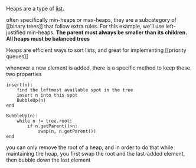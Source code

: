 Heaps are a type of [list](01%20Types%20of%20lists.md).

often specifically min-heaps or max-heaps, they are a subcategory of [[binary trees]] that follow extra rules. For this example, we'll use left-justified min-heaps.
**The parent must always be smaller than its children.**
**All heaps must be balanced trees**

Heaps are efficient ways to sort lists, and great for implementing [[priority queues]]

whenever a new element is added, there is a specific method to keep these two properties

```
insert(n):
	find the leftmost available spot in the tree
	insert n into this spot
	BubbleUp(n)
end

BubbleUp(n):
	while n != tree.root:
		if n.getParent()>n:
			swap(n, n.getParent())
end
```

you can only remove the root of a heap, and in order to do that while maintaining the heap, you first swap the root and the last-added element, then bubble down the last element